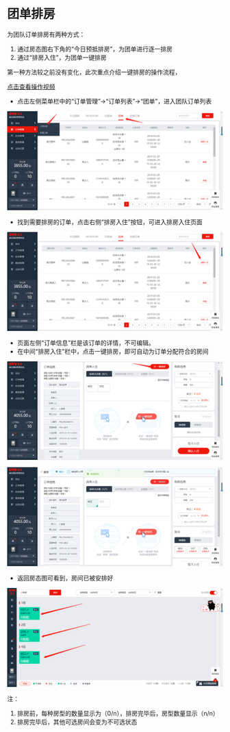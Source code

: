 # 团单排房

为团队订单排房有两种方式：

1. 通过房态图右下角的“今日预抵排房”，为团单进行逐一排房
2. 通过“排房入住”，为团单一键排房

第一种方法较之前没有变化，此次重点介绍一键排房的操作流程，

[点击查看操作视频](http://crs-pms-vidio.oss-cn-beijing.aliyuncs.com/%E4%B8%80%E9%94%AE%E6%8E%92%E6%88%BF.mp4)

* 点击左侧菜单栏中的“订单管理”→“订单列表”→“团单”，进入团队订单列表

![](../../../.gitbook/assets/image%20%28169%29.png)

* 找到需要排房的订单，点击右侧“排房入住”按钮，可进入排房入住页面

![](../../../.gitbook/assets/image%20%28120%29.png)

* 页面左侧“订单信息”栏是该订单的详情，不可编辑。
* 在中间“排房入住”栏中，点击一键排房，即可自动为订单分配符合的房间

![](../../../.gitbook/assets/image%20%28647%29.png)

![](../../../.gitbook/assets/image%20%28422%29.png)

* 返回房态图可看到，房间已被安排好

![](../../../.gitbook/assets/image%20%28557%29.png)

注：

1. 排房前，每种房型的数量显示为（0/n），排房完毕后，房型数量显示（n/n）
2. 排房完毕后，其他可选房间会变为不可选状态

